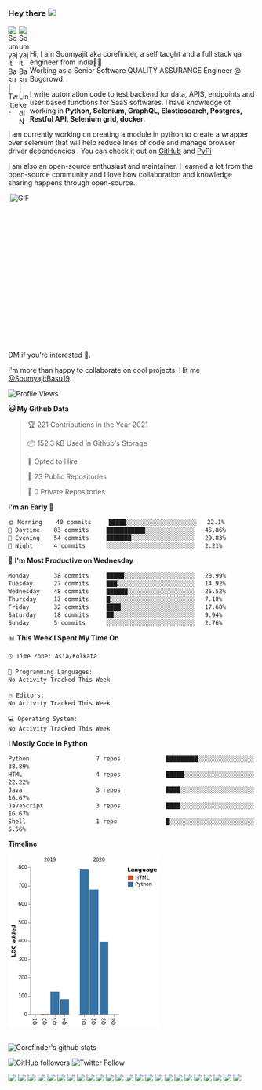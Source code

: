 ### Hey there <img src="https://media.giphy.com/media/hvRJCLFzcasrR4ia7z/giphy.gif" width="25px">
<a href="https://twitter.com/SoumyajitBasu19">
  <img align="left" alt="Soumyajit Basu | Twitter" width="22px" src="https://raw.githubusercontent.com/peterthehan/peterthehan/master/assets/twitter.svg" />
</a>
&nbsp;&nbsp;
&nbsp;&nbsp;
<a href="https://www.linkedin.com/in/soumyajit-basu-5a783886/">
  <img align="left" alt="Soumyajit Basu | LinkedIN" width="22px" src="https://raw.githubusercontent.com/peterthehan/peterthehan/master/assets/linkedin.svg" />
</a>

<br />
<br />

Hi, I am Soumyajit aka corefinder, a self taught and a full stack qa engineer from India👦🏻  
Working as a Senior Software QUALITY ASSURANCE Engineer @ Bugcrowd.

I write automation code to test backend for data, APIS, endpoints and user based functions for SaaS softwares. I have knowledge of working in __Python, Selenium, GraphQL, Elasticsearch, Postgres, Restful API, Selenium grid, docker__.

I am currently working on creating a module in python to create a wrapper over selenium that will help reduce lines of code and manage browser driver dependencies . You can check it out on [GitHub](https://github.com/flu-x/flexibox) and [PyPi](https://pypi.org/project/flexibox/)

I am also an open-source enthusiast and maintainer. I learned a lot from the open-source community and I love how collaboration and knowledge sharing happens through open-source.


  <img align="right" alt="GIF" src="https://github.com/abhisheknaiidu/abhisheknaiidu/blob/master/code.gif?raw=true" width="500" height="320" />

DM if you're interested 📣.

I'm more than happy to collaborate on cool projects. Hit me [@SoumyajitBasu19](https://twitter.com/SoumyajitBasu19).

<!--START_SECTION:waka-->
![Profile Views](http://img.shields.io/badge/Profile%20Views-20-blue)

**🐱 My Github Data** 

> 🏆 221 Contributions in the Year 2021
 > 
> 📦 152.3 kB Used in Github's Storage 
 > 
> 💼 Opted to Hire
 > 
> 📜 23 Public Repositories 
 > 
> 🔑 0 Private Repositories  
 > 
**I'm an Early 🐤** 

```text
🌞 Morning    40 commits     █████░░░░░░░░░░░░░░░░░░░░   22.1% 
🌆 Daytime    83 commits     ███████████░░░░░░░░░░░░░░   45.86% 
🌃 Evening    54 commits     ███████░░░░░░░░░░░░░░░░░░   29.83% 
🌙 Night      4 commits      ░░░░░░░░░░░░░░░░░░░░░░░░░   2.21%

```
📅 **I'm Most Productive on Wednesday** 

```text
Monday       38 commits     █████░░░░░░░░░░░░░░░░░░░░   20.99% 
Tuesday      27 commits     ███░░░░░░░░░░░░░░░░░░░░░░   14.92% 
Wednesday    48 commits     ██████░░░░░░░░░░░░░░░░░░░   26.52% 
Thursday     13 commits     █░░░░░░░░░░░░░░░░░░░░░░░░   7.18% 
Friday       32 commits     ████░░░░░░░░░░░░░░░░░░░░░   17.68% 
Saturday     18 commits     ██░░░░░░░░░░░░░░░░░░░░░░░   9.94% 
Sunday       5 commits      ░░░░░░░░░░░░░░░░░░░░░░░░░   2.76%

```


📊 **This Week I Spent My Time On** 

```text
⌚︎ Time Zone: Asia/Kolkata

💬 Programming Languages: 
No Activity Tracked This Week

🔥 Editors: 
No Activity Tracked This Week

💻 Operating System: 
No Activity Tracked This Week

```

**I Mostly Code in Python** 

```text
Python                   7 repos             █████████░░░░░░░░░░░░░░░░   38.89% 
HTML                     4 repos             █████░░░░░░░░░░░░░░░░░░░░   22.22% 
Java                     3 repos             ████░░░░░░░░░░░░░░░░░░░░░   16.67% 
JavaScript               3 repos             ████░░░░░░░░░░░░░░░░░░░░░   16.67% 
Shell                    1 repo              █░░░░░░░░░░░░░░░░░░░░░░░░   5.56%

```


**Timeline**

![Chart not found](https://raw.githubusercontent.com/Corefinder89/Corefinder89/master/charts/bar_graph.png) 


<!--END_SECTION:waka-->

## 
![Corefinder's github stats](https://github-readme-stats.vercel.app/api?username=Corefinder89&show_icons=true&theme=dark)
	
![GitHub followers](https://img.shields.io/github/followers/Corefinder89?style=social) ![Twitter Follow](https://img.shields.io/twitter/follow/SoumyajitBasu19?style=social) 

![](https://img.shields.io/badge/Code-Python-informational?style=flat&logo=Python&logoColor=white&color=1C7396) ![](https://img.shields.io/badge/Code-Docker-informational?style=flat&logo=Docker&logoColor=white&color=1C7396) ![](https://img.shields.io/badge/code-travis-informational?style=flat&logo=travis&logoColor=white&color=1C7396) ![](https://img.shields.io/badge/IDE-VisualStudio-informational?style=flat&logo=visual-studio-code&logoColor=white&color=1C7396) ![](https://img.shields.io/badge/IDE-Pycharm-informational?style=flat&logo=pycharm&logoColor=white&color=1C7396) ![](https://img.shields.io/badge/Os-Linux-informational?style=flat&logo=Linux&logoColor=white&color=FBC624) ![](https://img.shields.io/badge/Os-MacOS-informational?style=flat&logo=Apple&logoColor=white&color=FBC624) 
![](https://img.shields.io/badge/Database-Postgres-informational?style=flat&logo=PostgreSql&logoColor=white&color=336791) ![](https://img.shields.io/badge/Database-Mysql-informational?style=flat&logo=MySql&logoColor=white&color=336791) ![](https://img.shields.io/badge/Test-Graphql-informational?style=flat&logo=Graphql&logoColor=white&color=336791) ![](https://img.shields.io/badge/Test-Elasticsearch-informational?style=flat&logo=Elasticsearch&logoColor=white&color=336791) ![](https://img.shields.io/badge/Test-Data-informational?style=flat) ![](https://img.shields.io/badge/Test-JSON-informational?style=flat&logo=json&logoColor=white&color=1C7396) ![](https://img.shields.io/badge/Test-RestAPI-informational?style=flat) ![](https://img.shields.io/badge/Documentation-Confluence-informational?style=flat&logo=confluence&logoColor=white&color=1C7396) ![](https://img.shields.io/badge/Idea-JIRA-informational?style=flat&logo=jira&logoColor=white&color=1C7396) ![](https://img.shields.io/badge/Knowledge-Git-informational?style=flat&logo=git&logoColor=white&color=1C7396) ![](https://img.shields.io/badge/Knowledge-GitHub-informational?style=flat&logo=github&logoColor=white&color=1C7396) ![](https://img.shields.io/badge/Knowledge-Bitbucket-informational?style=flat&logo=bitbucket&logoColor=white&color=1C7396) ![](https://img.shields.io/badge/Code-Pytest-informational?style=flat) ![](https://img.shields.io/badge/Code-Selenium-informational?style=flat) ![](https://img.shields.io/badge/Code-BDD-informational?style=flat) ![](https://img.shields.io/badge/Code-CI-informational?style=flat) ![](https://img.shields.io/badge/Build-Pipeline-informational?style=flat)
